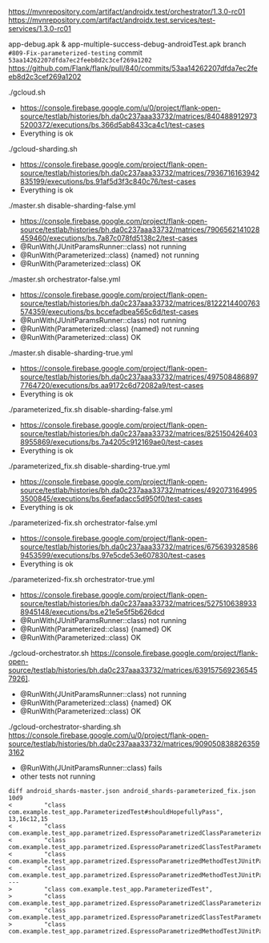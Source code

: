 https://mvnrepository.com/artifact/androidx.test/orchestrator/1.3.0-rc01
https://mvnrepository.com/artifact/androidx.test.services/test-services/1.3.0-rc01

app-debug.apk & app-multiple-success-debug-androidTest.apk
branch `#809-Fix-parameterized-testing`
commit `53aa14262207dfda7ec2feeb8d2c3cef269a1202`
https://github.com/Flank/flank/pull/840/commits/53aa14262207dfda7ec2feeb8d2c3cef269a1202

./gcloud.sh
- https://console.firebase.google.com/u/0/project/flank-open-source/testlab/histories/bh.da0c237aaa33732/matrices/8404889129735200372/executions/bs.366d5ab8433ca4c1/test-cases
- Everything is ok

./gcloud-sharding.sh
- https://console.firebase.google.com/project/flank-open-source/testlab/histories/bh.da0c237aaa33732/matrices/7936716163942835199/executions/bs.91af5d3f3c840c76/test-cases
- Everything is ok

./master.sh disable-sharding-false.yml
- https://console.firebase.google.com/project/flank-open-source/testlab/histories/bh.da0c237aaa33732/matrices/7906562141028459460/executions/bs.7a87c078fd5138c2/test-cases
- @RunWith(JUnitParamsRunner::class) not running
- @RunWith(Parameterized::class) {named} not running
- @RunWith(Parameterized::class) OK

./master.sh orchestrator-false.yml
- https://console.firebase.google.com/project/flank-open-source/testlab/histories/bh.da0c237aaa33732/matrices/8122214400763574359/executions/bs.bccefadbea565c6d/test-cases
- @RunWith(JUnitParamsRunner::class) not running
- @RunWith(Parameterized::class) {named} not running
- @RunWith(Parameterized::class) OK

./master.sh disable-sharding-true.yml
- https://console.firebase.google.com/project/flank-open-source/testlab/histories/bh.da0c237aaa33732/matrices/4975084868977764720/executions/bs.aa9172c6d72082a9/test-cases
- Everything is ok

./parameterized_fix.sh disable-sharding-false.yml
- https://console.firebase.google.com/project/flank-open-source/testlab/histories/bh.da0c237aaa33732/matrices/8251504264038955869/executions/bs.7a4205c912169ae0/test-cases
- Everything is ok

./parameterized_fix.sh disable-sharding-true.yml
- https://console.firebase.google.com/project/flank-open-source/testlab/histories/bh.da0c237aaa33732/matrices/4920731649953500845/executions/bs.6eefadacc5d950f0/test-cases
- Everything is ok

./parameterized-fix.sh orchestrator-false.yml
- https://console.firebase.google.com/project/flank-open-source/testlab/histories/bh.da0c237aaa33732/matrices/6756393285869453599/executions/bs.97e5cde53e607830/test-cases
- Everything is ok

./parameterized-fix.sh orchestrator-true.yml
- https://console.firebase.google.com/project/flank-open-source/testlab/histories/bh.da0c237aaa33732/matrices/5275106389338945148/executions/bs.e21e5e5f5b626dcd
- @RunWith(JUnitParamsRunner::class) not running
- @RunWith(Parameterized::class) {named} OK
- @RunWith(Parameterized::class) OK

./gcloud-orchestrator.sh
https://console.firebase.google.com/project/flank-open-source/testlab/histories/bh.da0c237aaa33732/matrices/6391575692365457926].
- @RunWith(JUnitParamsRunner::class) not running
- @RunWith(Parameterized::class) {named} OK
- @RunWith(Parameterized::class) OK

./gcloud-orchestrator-sharding.sh
https://console.firebase.google.com/u/0/project/flank-open-source/testlab/histories/bh.da0c237aaa33732/matrices/9090508388263593162
- @RunWith(JUnitParamsRunner::class) fails
- other tests not running
```
diff android_shards-master.json android_shards-parameterized_fix.json
10d9
<         "class com.example.test_app.ParameterizedTest#shouldHopefullyPass",
13,16c12,15
<         "class com.example.test_app.parametrized.EspressoParametrizedClassParameterizedNamed#clickRightButton",
<         "class com.example.test_app.parametrized.EspressoParametrizedClassTestParameterized#clickRightButton",
<         "class com.example.test_app.parametrized.EspressoParametrizedMethodTestJUnitParamsRunner#clickRightButtonFromAnnotation",
<         "class com.example.test_app.parametrized.EspressoParametrizedMethodTestJUnitParamsRunner#clickRightButtonFromMethod"
---
>         "class com.example.test_app.ParameterizedTest",
>         "class com.example.test_app.parametrized.EspressoParametrizedClassParameterizedNamed",
>         "class com.example.test_app.parametrized.EspressoParametrizedClassTestParameterized",
>         "class com.example.test_app.parametrized.EspressoParametrizedMethodTestJUnitParamsRunner"
```
